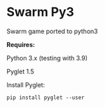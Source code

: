 # Swarm Py3
Swarm game ported to python3

**Requires:**

Python 3.x (testing with 3.9)

Pyglet 1.5

Install Pyglet:

```
pip install pyglet --user
```
